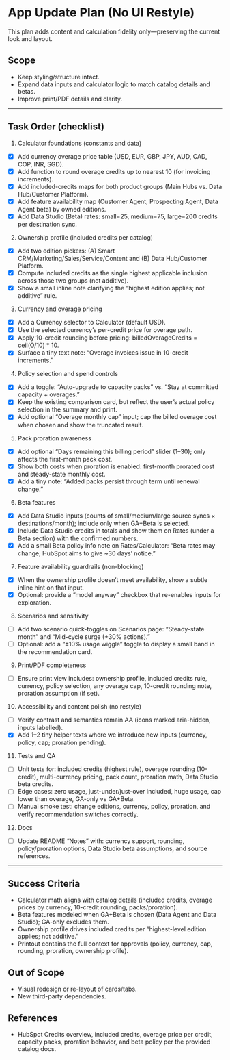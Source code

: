 # App Update Plan (No UI Restyle)

This plan adds content and calculation fidelity only—preserving the current look and layout.

## Scope
- Keep styling/structure intact.
- Expand data inputs and calculator logic to match catalog details and betas.
- Improve print/PDF details and clarity.

---

## Task Order (checklist)

1) Calculator foundations (constants and data)
- [x] Add currency overage price table (USD, EUR, GBP, JPY, AUD, CAD, COP, INR, SGD).
- [x] Add function to round overage credits up to nearest 10 (for invoicing increments).
- [x] Add included-credits maps for both product groups (Main Hubs vs. Data Hub/Customer Platform).
- [x] Add feature availability map (Customer Agent, Prospecting Agent, Data Agent beta) by owned editions.
- [x] Add Data Studio (Beta) rates: small=25, medium=75, large=200 credits per destination sync.

2) Ownership profile (included credits per catalog)
- [x] Add two edition pickers: (A) Smart CRM/Marketing/Sales/Service/Content and (B) Data Hub/Customer Platform.
- [x] Compute included credits as the single highest applicable inclusion across those two groups (not additive).
- [x] Show a small inline note clarifying the “highest edition applies; not additive” rule.

3) Currency and overage pricing
- [x] Add a Currency selector to Calculator (default USD).
- [x] Use the selected currency’s per-credit price for overage path.
- [x] Apply 10-credit rounding before pricing: billedOverageCredits = ceil(O/10) * 10.
- [x] Surface a tiny text note: “Overage invoices issue in 10-credit increments.”

4) Policy selection and spend controls
- [x] Add a toggle: “Auto-upgrade to capacity packs” vs. “Stay at committed capacity + overages.”
- [x] Keep the existing comparison card, but reflect the user’s actual policy selection in the summary and print.
- [x] Add optional “Overage monthly cap” input; cap the billed overage cost when chosen and show the truncated result.

5) Pack proration awareness
 - [x] Add optional “Days remaining this billing period” slider (1–30); only affects the first-month pack cost.
 - [x] Show both costs when proration is enabled: first-month prorated cost and steady-state monthly cost.
 - [x] Add a tiny note: “Added packs persist through term until renewal change.”

6) Beta features
- [x] Add Data Studio inputs (counts of small/medium/large source syncs × destinations/month); include only when GA+Beta is selected.
- [x] Include Data Studio credits in totals and show them on Rates (under a Beta section) with the confirmed numbers.
- [x] Add a small Beta policy info note on Rates/Calculator: “Beta rates may change; HubSpot aims to give ~30 days’ notice.”

7) Feature availability guardrails (non-blocking)
 - [x] When the ownership profile doesn’t meet availability, show a subtle inline hint on that input.
 - [x] Optional: provide a “model anyway” checkbox that re-enables inputs for exploration.

8) Scenarios and sensitivity
- [ ] Add two scenario quick-toggles on Scenarios page: “Steady-state month” and “Mid-cycle surge (+30% actions).”
- [ ] Optional: add a “±10% usage wiggle” toggle to display a small band in the recommendation card.

9) Print/PDF completeness
- [ ] Ensure print view includes: ownership profile, included credits rule, currency, policy selection, any overage cap, 10-credit rounding note, proration assumption (if set).

10) Accessibility and content polish (no restyle)
- [ ] Verify contrast and semantics remain AA (icons marked aria-hidden, inputs labelled).
- [x] Add 1–2 tiny helper texts where we introduce new inputs (currency, policy, cap; proration pending).

11) Tests and QA
- [ ] Unit tests for: included credits (highest rule), overage rounding (10-credit), multi-currency pricing, pack count, proration math, Data Studio beta credits.
- [ ] Edge cases: zero usage, just-under/just-over included, huge usage, cap lower than overage, GA-only vs GA+Beta.
- [ ] Manual smoke test: change editions, currency, policy, proration, and verify recommendation switches correctly.

12) Docs
- [ ] Update README “Notes” with: currency support, rounding, policy/proration options, Data Studio beta assumptions, and source references.

---

## Success Criteria
- Calculator math aligns with catalog details (included credits, overage prices by currency, 10-credit rounding, packs/proration).
- Beta features modeled when GA+Beta is chosen (Data Agent and Data Studio); GA-only excludes them.
- Ownership profile drives included credits per “highest-level edition applies; not additive.”
- Printout contains the full context for approvals (policy, currency, cap, rounding, proration, ownership profile).

## Out of Scope
- Visual redesign or re-layout of cards/tabs.
- New third-party dependencies.

## References
- HubSpot Credits overview, included credits, overage price per credit, capacity packs, proration behavior, and beta policy per the provided catalog docs.
